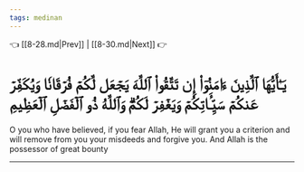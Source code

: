 ```yaml
---
tags: medinan
---
```


👈 [[8-28.md|Prev]] | [[8-30.md|Next]] 👉

# يَـٰٓأَيُّهَا ٱلَّذِينَ ءَامَنُوٓاْ إِن تَتَّقُواْ ٱللَّهَ يَجۡعَل لَّكُمۡ فُرۡقَانٗا وَيُكَفِّرۡ عَنكُمۡ سَيِّـَٔاتِكُمۡ وَيَغۡفِرۡ لَكُمۡۗ وَٱللَّهُ ذُو ٱلۡفَضۡلِ ٱلۡعَظِيمِ

O you who have believed, if you fear Allah, He will grant you a criterion and will remove from you your misdeeds and forgive you. And Allah is the possessor of great bounty

---

